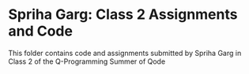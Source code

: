 # Spriha Garg: Class 2 Assignments and Code
This folder contains code and assignments submitted by Spriha Garg in Class 2 of the Q-Programming Summer of Qode